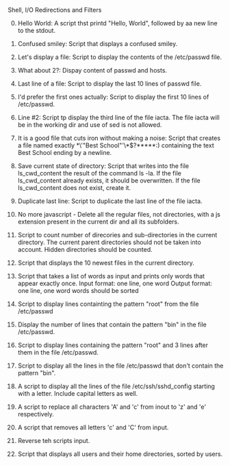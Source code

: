 Shell, I/O Redirections and Filters

0. Hello World: A script thst printd "Hello, World", followed by aa new line to the stdout.

1. Confused smiley: Script that displays a confused smiley.

2. Let's display a file: Script to display the contents of the /etc/passwd file.

3. What about 2?: Dispay content of passwd and hosts.

4. Last line of a file: Script to display the last 10 lines of passwd file.

5. I'd prefer the first ones actually: Script to display the first 10 lines of /etc/passwd.

6. Line #2: Script tp display the third line of the file iacta. The file iacta will be in the working dir and use of sed is not allowed.

7. It is a good file that cuts iron without making a noise: Script that creates a file named exactly \*\\'"Best School"\'\\*$\?\*\*\*\*\*:) containing the text Best School ending by a newline.

8. Save current state of directory: Script that writes into the file ls_cwd_content the result of the command ls -la. If the file ls_cwd_content already exists, it should be overwritten. If the file ls_cwd_content does not exist, create it.

9. Duplicate last line: Script to duplicate the last line of the file iacta.

10. No more javascript - Delete all the regular files, not directories, with a js extension present in the current dir and all its subfolders.

11. Script to count number of direcories and sub-directories in the current directory.
	The current parent directories should not be taken into account. Hidden directories should be counted.

12. Script that displays the 10 newest files in the current directory.

13. Script that takes a list of words as input and prints only words that appear exactly once.
	Input format: one line, one word
	Output format: one line, one word words should be sorted

14. Script to display lines containting the pattern "root" from the file /etc/passwd

15. Display the number of lines that contain the pattern "bin" in the file /etc/passwd.

16. Script to display lines containing the pattern "root" and 3 lines after them in the file /etc/passwd.

17. Script to display all the lines in the file /etc/passwd that don't contain the pattern "bin".

18. A script to display all the lines of the file /etc/ssh/sshd_config starting with a letter. Include capital letters as well.

19. A script to replace all characters 'A' and 'c' from inout to 'z' and 'e' respectively.

20. A script that removes all letters 'c' and 'C' from input.

21. Reverse teh scripts input.

22. Script that displays all users and their home directories, sorted by users.

 
